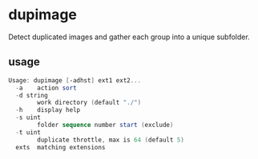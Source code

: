 # dupimage
Detect duplicated images and gather each group into a unique subfolder.

## usage
```powershell
Usage: dupimage [-adhst] ext1 ext2...
  -a    action sort
  -d string
        work directory (default "./")
  -h    display help
  -s uint
        folder sequence number start (exclude)
  -t uint
        duplicate throttle, max is 64 (default 5)
  exts  matching extensions
```
